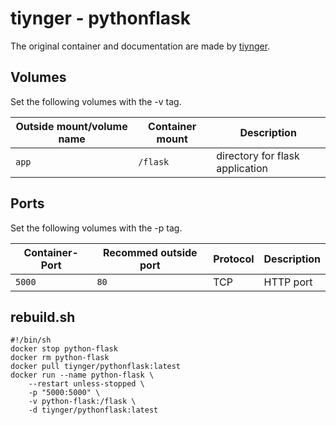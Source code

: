 # tiynger - pythonflask

The original container and documentation are made by [tiynger](https://hub.docker.com/r/tiynger/pythonflask).

## Volumes

Set the following volumes with the -v tag.

| Outside mount/volume name | Container mount | Description                     |
| ------------------------- | --------------- | ------------------------------- |
| `app`                     | `/flask`        | directory for flask application |

## Ports

Set the following volumes with the -p tag.

| Container-Port | Recommed outside port | Protocol | Description |
| -------------- | --------------------- | -------- | ----------- |
| `5000`         | `80`                  | TCP      | HTTP port   |

## rebuild.sh

```shell
#!/bin/sh
docker stop python-flask
docker rm python-flask
docker pull tiynger/pythonflask:latest
docker run --name python-flask \
    --restart unless-stopped \
    -p "5000:5000" \
    -v python-flask:/flask \
    -d tiynger/pythonflask:latest
```
